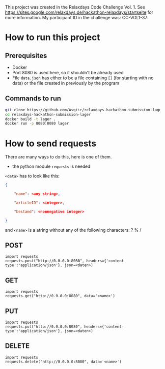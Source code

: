This project was created in the Relaxdays Code Challenge Vol. 1. See https://sites.google.com/relaxdays.de/hackathon-relaxdays/startseite for more information. My participant ID in the challenge was: CC-VOL1-37.

# How to run this project

## Prerequisites

* Docker
* Port 8080 is used here, so it shouldn't be already used
* File `data.json` has either to be a file containing `[]` (for starting with no data) or the file created in previously by the program

## Commands to run

```bash
git clone https://github.com/Asqiir/relaxdays-hackathon-submission-lager.git
cd relaxdays-hackathon-submission-lager
docker build -t lager .
docker run -p 8080:8080 lager
```

# How to send requests 

There are many ways to do this, here is one of them.

* the python module `requests` is needed

`<data>` has to look like this:
```json
{

	"name": <any string>,

	"articleID": <integer>,

	"bestand": <nonnegative integer>

}
```

and `<name>` is a atring without any of the following characters: ? % /


## POST
```python3
import requests
requests.post("http://0.0.0.0:8080", headers={'content-type':'application/json'}, json=<daten>)
```
## GET
```python3
import requests
requests.get("http://0.0.0.0:8080", data='<name>')
```
## PUT
```python3
import requests
requests.put("http://0.0.0.0:8080", headers={'content-type':'application/json'}, json=<daten>)
```

## DELETE
```python3
import requests
requests.delete("http://0.0.0.0:8080", data='<name>')
```
